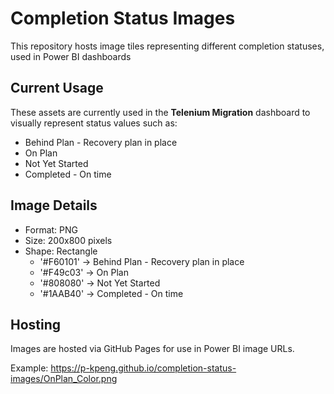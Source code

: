 # Completion Status Images

This repository hosts image tiles representing different completion statuses, used in Power BI dashboards

## Current Usage

These assets are currently used in the **Telenium Migration** dashboard to visually represent status values such as:

- Behind Plan - Recovery plan in place
- On Plan
- Not Yet Started
- Completed - On time

## Image Details

- Format: PNG
- Size: 200x800 pixels
- Shape: Rectangle
  - '#F60101' -> Behind Plan - Recovery plan in place
  - '#F49c03' -> On Plan
  - '#808080' -> Not Yet Started
  - '#1AAB40' -> Completed - On time

## Hosting

Images are hosted via GitHub Pages for use in Power BI image URLs.

Example: https://p-kpeng.github.io/completion-status-images/OnPlan_Color.png
